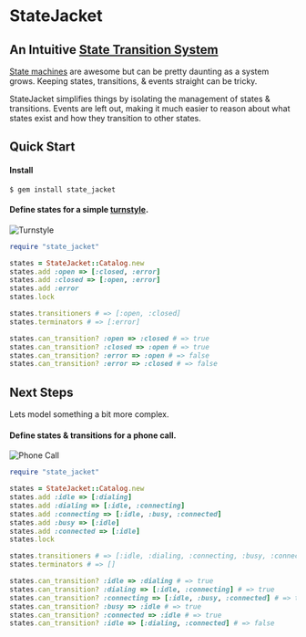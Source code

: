 # StateJacket

## An Intuitive [State Transition System](http://en.wikipedia.org/wiki/State_transition_system)

[State machines](http://en.wikipedia.org/wiki/Finite-state_machine) are awesome
but can be pretty daunting as a system grows.
Keeping states, transitions, & events straight can be tricky.

StateJacket simplifies things by isolating the management of states & transitions.
Events are left out, making it much easier to reason about what states exist
and how they transition to other states.

## Quick Start

#### Install

```
$ gem install state_jacket
```

#### Define states for a simple [turnstyle](http://en.wikipedia.org/wiki/Finite-state_machine#Example:_a_turnstile).

![Turnstyle](https://raw.github.com/hopsoft/state_jacket/master/doc/turnstyle.png)

```ruby
require "state_jacket"

states = StateJacket::Catalog.new
states.add :open => [:closed, :error]
states.add :closed => [:open, :error]
states.add :error
states.lock

states.transitioners # => [:open, :closed]
states.terminators # => [:error]

states.can_transition? :open => :closed # => true
states.can_transition? :closed => :open # => true
states.can_transition? :error => :open # => false
states.can_transition? :error => :closed # => false
```

## Next Steps

Lets model something a bit more complex.

#### Define states &amp; transitions for a phone call.

![Phone Call](https://raw.github.com/hopsoft/state_jacket/master/doc/phone-call.png)

```ruby
require "state_jacket"

states = StateJacket::Catalog.new
states.add :idle => [:dialing]
states.add :dialing => [:idle, :connecting]
states.add :connecting => [:idle, :busy, :connected]
states.add :busy => [:idle]
states.add :connected => [:idle]
states.lock

states.transitioners # => [:idle, :dialing, :connecting, :busy, :connected]
states.terminators # => []

states.can_transition? :idle => :dialing # => true
states.can_transition? :dialing => [:idle, :connecting] # => true
states.can_transition? :connecting => [:idle, :busy, :connected] # => true
states.can_transition? :busy => :idle # => true
states.can_transition? :connected => :idle # => true
states.can_transition? :idle => [:dialing, :connected] # => false
```

